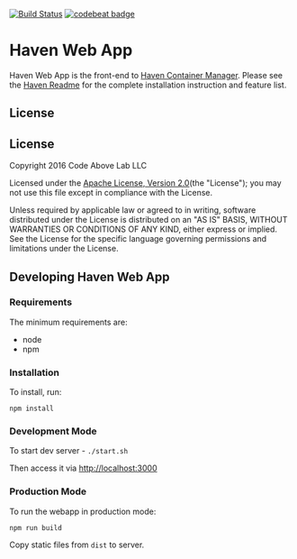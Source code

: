 [![Build Status](https://travis-ci.org/codeabovelab/haven-ui.svg?branch=master)](https://travis-ci.org/codeabovelab/haven-ui) 
[![codebeat badge](https://codebeat.co/badges/119e9dc4-47de-4611-8c8d-26b7e5a7c980)](https://codebeat.co/projects/github-com-codeabovelab-haven-ui)
# Haven Web App
Haven Web App is the front-end to [Haven Container Manager](https://github.com/codeabovelab/haven-platform). Please see the [Haven Readme](https://github.com/codeabovelab/haven-platform/blob/master/README.md) for the complete installation instruction and feature list.

## License

License
-------
Copyright 2016 Code Above Lab LLC

Licensed under the [Apache License, Version 2.0](http://www.apache.org/licenses/LICENSE-2.0)(the "License");
you may not use this file except in compliance with the License.

Unless required by applicable law or agreed to in writing, software
distributed under the License is distributed on an "AS IS" BASIS,
WITHOUT WARRANTIES OR CONDITIONS OF ANY KIND, either express or implied.
See the License for the specific language governing permissions and
limitations under the License.

## Developing Haven Web App

### Requirements

The minimum requirements are:

* node
* npm

### Installation

To install, run: 

`npm install`

### Development Mode

To start dev server - `./start.sh`

Then access it via [http://localhost:3000](http://localhost:3000)

### Production Mode

To run the webapp in production mode:

`npm run build`

Copy static files from `dist` to server.
